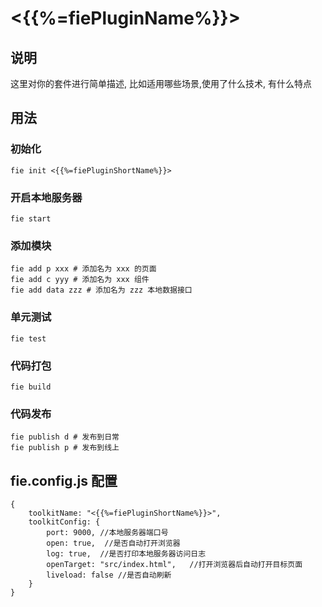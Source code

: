 # <{{%=fiePluginName%}}>


## 说明

这里对你的套件进行简单描述, 比如适用哪些场景,使用了什么技术, 有什么特点

## 用法

### 初始化

```
fie init <{{%=fiePluginShortName%}}>
```
### 开启本地服务器

```
fie start 
```
### 添加模块

```
fie add p xxx # 添加名为 xxx 的页面
fie add c yyy # 添加名为 xxx 组件
fie add data zzz # 添加名为 zzz 本地数据接口  
```
### 单元测试

```
fie test 
```
### 代码打包

```
fie build 
```

### 代码发布

```
fie publish d # 发布到日常
fie publish p # 发布到线上
```


## fie.config.js 配置

```
{
    toolkitName: "<{{%=fiePluginShortName%}}>",
    toolkitConfig: {
        port: 9000, //本地服务器端口号
        open: true,  //是否自动打开浏览器
        log: true,  //是否打印本地服务器访问日志
        openTarget: "src/index.html",   //打开浏览器后自动打开目标页面
        liveload: false //是否自动刷新
    }    
}
```



